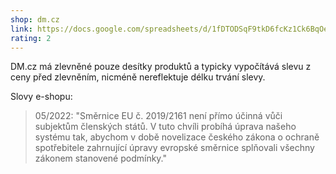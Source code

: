 ```yaml
---
shop: dm.cz
link: https://docs.google.com/spreadsheets/d/1fDTODSqF9tkD6fcKz1Ck6BqOebJRQ8rHHEbH-il1Z2A/edit?usp=sharing
rating: 2
---
```


DM.cz má zlevněné pouze desítky produktů a typicky vypočítává slevu z ceny před zlevněním, nicméně nereflektuje délku trvání slevy. 

Slovy e-shopu:

> 05/2022: "Směrnice EU č. 2019/2161 není přímo účinná vůči subjektům členských států. V tuto chvíli probíhá úprava našeho systému tak, abychom v době novelizace českého zákona o ochraně spotřebitele zahrnující úpravy evropské směrnice splňovali všechny zákonem stanovené podmínky."
